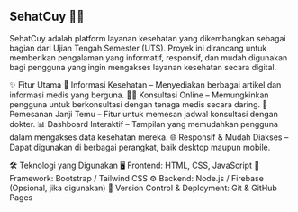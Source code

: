 ## SehatCuy 🏥🚀
SehatCuy adalah platform layanan kesehatan yang dikembangkan sebagai bagian dari Ujian Tengah Semester (UTS). Proyek ini dirancang untuk memberikan pengalaman yang informatif, responsif, dan mudah digunakan bagi pengguna yang ingin mengakses layanan kesehatan secara digital.

✨ Fitur Utama
🏥 Informasi Kesehatan – Menyediakan berbagai artikel dan informasi medis yang berguna.
👩‍⚕️ Konsultasi Online – Memungkinkan pengguna untuk berkonsultasi dengan tenaga medis secara daring.
📅 Pemesanan Janji Temu – Fitur untuk memesan jadwal konsultasi dengan dokter.
📊 Dashboard Interaktif – Tampilan yang memudahkan pengguna dalam mengakses data kesehatan mereka.
🌐 Responsif & Mudah Diakses – Dapat digunakan di berbagai perangkat, baik desktop maupun mobile.


🛠 Teknologi yang Digunakan
🖥 Frontend: HTML, CSS, JavaScript
🎨 Framework: Bootstrap / Tailwind CSS
⚙️ Backend: Node.js / Firebase (Opsional, jika digunakan)
🚀 Version Control & Deployment: Git & GitHub Pages
